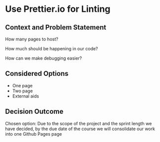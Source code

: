 # Use Prettier.io for Linting

## Context and Problem Statement

How many pages to host?

How much should be happening in our code?

How can we make debugging easier?

## Considered Options

* One page
* Two page
* External aids

## Decision Outcome

Chosen option: Due to the scope of the project and the sprint length we have decided, by the due date of the course we will consolidate our work into one Github Pages page
